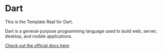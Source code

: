 # Dart

This is the Template Repl for Dart.

Dart is a general-purpose programming language used to build web, server, desktop, and mobile applications.

[Check out the official docs here](https://dart.dev/guides).
